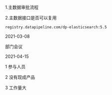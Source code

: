 1.主数据审批流程

2.主数据接口是否可以复用





```
registry.datapipeline.com/dp-elasticsearch:5.5
```







2021-03-08

部门会议





2021-04-15

1 参与人员

2 没有现成产品

3 工作量大